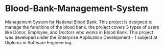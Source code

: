 # Blood-Bank-Management-System
Management System for National Blood Bank.
This project is designed to manage the functions of the blood bank. the project covers 3 types of users like Donor, Employee, and Doctors who works in Blood Bank. 
This project was developed under the Enterprise Application Development - 1 subject at  Diploma in Software Engineering.

